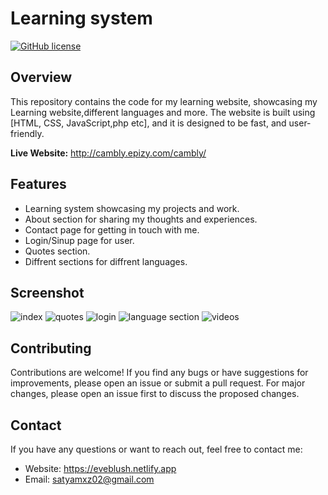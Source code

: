 # Learning system

[![GitHub license](https://img.shields.io/badge/license-MIT-blue.svg)](http://cambly.epizy.com/cambly/blob/main/LICENS)

## Overview

This repository contains the code for my learning website, showcasing my Learning website,different languages and more. The website is built using [HTML, CSS, JavaScript,php etc], and it is designed to be fast, and user-friendly.

**Live Website:** 
http://cambly.epizy.com/cambly/

## Features

- Learning system showcasing my projects and work.
- About section for sharing my thoughts and experiences.
- Contact page for getting in touch with me.
- Login/Sinup page for user.
- Quotes section.
- Diffrent sections for diffrent languages.
  
## Screenshot


![index](https://github.com/Saty-am02/cambly/assets/88832726/20308461-3685-4a0d-b699-1949a001a54d)
![quotes](https://github.com/Saty-am02/cambly/assets/88832726/8a61bd0d-83d9-4a84-b188-112dd8085076)
![login](https://github.com/Saty-am02/cambly/assets/88832726/00fc3c27-61df-4e00-b6cd-6de63eabd08d)
![language section](https://github.com/Saty-am02/cambly/assets/88832726/3c760b7f-cab3-4ada-8322-5e8415dfae34)
![videos](https://github.com/Saty-am02/cambly/assets/88832726/a0c5964e-a1a9-48b6-99aa-9550cba6e3aa)



## Contributing

Contributions are welcome! If you find any bugs or have suggestions for improvements, please open an issue or submit a pull request. For major changes, please open an issue first to discuss the proposed changes.

## Contact

If you have any questions or want to reach out, feel free to contact me:

- Website: https://eveblush.netlify.app
- Email: satyamxz02@gmail.com
